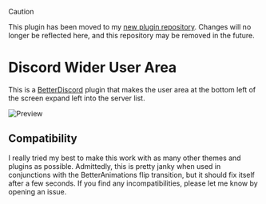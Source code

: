 > [!CAUTION]
> This plugin has been moved to my [new plugin repository](https://github.com/TheLazySquid/BetterDiscordPlugins/tree/main/plugins/WiderUserArea). Changes will no longer be reflected here, and this repository may be removed in the future.

# Discord Wider User Area

This is a [BetterDiscord](https://betterdiscord.app/) plugin that makes the user area at the bottom left of the screen expand left into the server list.

![Preview](/images/preview.png)

## Compatibility

I really tried my best to make this work with as many other themes and plugins as possible. Admittedly, this is pretty janky when used in conjunctions with the BetterAnimations flip transition, but it should fix itself after a few seconds. If you find any incompatibilities, please let me know by opening an issue.